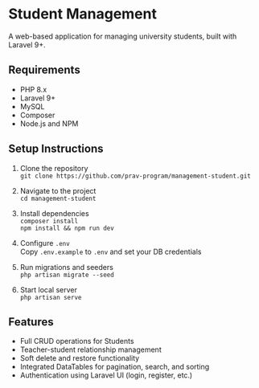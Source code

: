 # Student Management

A web-based application for managing university students, built with Laravel 9+.

## Requirements
- PHP 8.x
- Laravel 9+
- MySQL
- Composer
- Node.js and NPM

## Setup Instructions

1. Clone the repository  
   `git clone https://github.com/prav-program/management-student.git`

2. Navigate to the project  
   `cd management-student`

3. Install dependencies  
   `composer install`  
   `npm install && npm run dev`

4. Configure `.env`  
   Copy `.env.example` to `.env` and set your DB credentials

5. Run migrations and seeders  
   `php artisan migrate --seed`

6. Start local server  
   `php artisan serve`

## Features

- Full CRUD operations for Students
- Teacher-student relationship management
- Soft delete and restore functionality
- Integrated DataTables for pagination, search, and sorting
- Authentication using Laravel UI (login, register, etc.)
